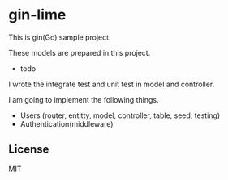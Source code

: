 # gin-lime
This is gin(Go) sample project.

These models are prepared in this project.
- todo

I wrote the integrate test and unit test in model and controller.

I am going to implement the following things.
- Users (router, entitty, model, controller, table, seed, testing)
- Authentication(middleware)

## License
MIT
